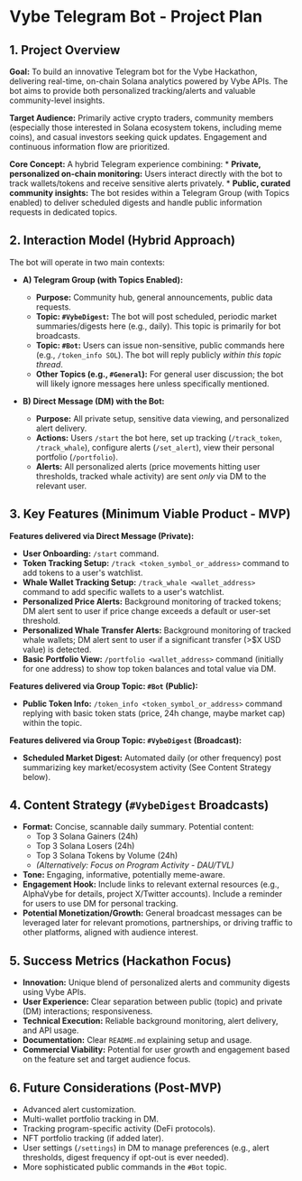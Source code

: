 # Vybe Telegram Bot - Project Plan

## 1. Project Overview

**Goal:** To build an innovative Telegram bot for the Vybe Hackathon, delivering real-time, on-chain Solana analytics powered by Vybe APIs. The bot aims to provide both personalized tracking/alerts and valuable community-level insights.

**Target Audience:** Primarily active crypto traders, community members (especially those interested in Solana ecosystem tokens, including meme coins), and casual investors seeking quick updates. Engagement and continuous information flow are prioritized.

**Core Concept:** A hybrid Telegram experience combining:
    *   **Private, personalized on-chain monitoring:** Users interact directly with the bot to track wallets/tokens and receive sensitive alerts privately.
    *   **Public, curated community insights:** The bot resides within a Telegram Group (with Topics enabled) to deliver scheduled digests and handle public information requests in dedicated topics.

## 2. Interaction Model (Hybrid Approach)

The bot will operate in two main contexts:

*   **A) Telegram Group (with Topics Enabled):**
    *   **Purpose:** Community hub, general announcements, public data requests.
    *   **Topic: `#VybeDigest`:** The bot will post scheduled, periodic market summaries/digests here (e.g., daily). This topic is primarily for bot broadcasts.
    *   **Topic: `#Bot`:** Users can issue non-sensitive, public commands here (e.g., `/token_info SOL`). The bot will reply publicly *within this topic thread*.
    *   **Other Topics (e.g., `#General`):** For general user discussion; the bot will likely ignore messages here unless specifically mentioned.

*   **B) Direct Message (DM) with the Bot:**
    *   **Purpose:** All private setup, sensitive data viewing, and personalized alert delivery.
    *   **Actions:** Users `/start` the bot here, set up tracking (`/track_token`, `/track_whale`), configure alerts (`/set_alert`), view their personal portfolio (`/portfolio`).
    *   **Alerts:** All personalized alerts (price movements hitting user thresholds, tracked whale activity) are sent *only* via DM to the relevant user.

## 3. Key Features (Minimum Viable Product - MVP)

**Features delivered via Direct Message (Private):**

*   **User Onboarding:** `/start` command.
*   **Token Tracking Setup:** `/track <token_symbol_or_address>` command to add tokens to a user's watchlist.
*   **Whale Wallet Tracking Setup:** `/track_whale <wallet_address>` command to add specific wallets to a user's watchlist.
*   **Personalized Price Alerts:** Background monitoring of tracked tokens; DM alert sent to user if price change exceeds a default or user-set threshold.
*   **Personalized Whale Transfer Alerts:** Background monitoring of tracked whale wallets; DM alert sent to user if a significant transfer (>$X USD value) is detected.
*   **Basic Portfolio View:** `/portfolio <wallet_address>` command (initially for one address) to show top token balances and total value via DM.

**Features delivered via Group Topic: `#Bot` (Public):**

*   **Public Token Info:** `/token_info <token_symbol_or_address>` command replying with basic token stats (price, 24h change, maybe market cap) within the topic.

**Features delivered via Group Topic: `#VybeDigest` (Broadcast):**

*   **Scheduled Market Digest:** Automated daily (or other frequency) post summarizing key market/ecosystem activity (See Content Strategy below).

## 4. Content Strategy (`#VybeDigest` Broadcasts)

*   **Format:** Concise, scannable daily summary. Potential content:
    *   Top 3 Solana Gainers (24h)
    *   Top 3 Solana Losers (24h)
    *   Top 3 Solana Tokens by Volume (24h)
    *   *(Alternatively: Focus on Program Activity - DAU/TVL)*
*   **Tone:** Engaging, informative, potentially meme-aware.
*   **Engagement Hook:** Include links to relevant external resources (e.g., AlphaVybe for details, project X/Twitter accounts). Include a reminder for users to use DM for personal tracking.
*   **Potential Monetization/Growth:** General broadcast messages can be leveraged later for relevant promotions, partnerships, or driving traffic to other platforms, aligned with audience interest.

## 5. Success Metrics (Hackathon Focus)

*   **Innovation:** Unique blend of personalized alerts and community digests using Vybe APIs.
*   **User Experience:** Clear separation between public (topic) and private (DM) interactions; responsiveness.
*   **Technical Execution:** Reliable background monitoring, alert delivery, and API usage.
*   **Documentation:** Clear `README.md` explaining setup and usage.
*   **Commercial Viability:** Potential for user growth and engagement based on the feature set and target audience focus.

## 6. Future Considerations (Post-MVP)

*   Advanced alert customization.
*   Multi-wallet portfolio tracking in DM.
*   Tracking program-specific activity (DeFi protocols).
*   NFT portfolio tracking (if added later).
*   User settings (`/settings`) in DM to manage preferences (e.g., alert thresholds, digest frequency if opt-out is ever needed).
*   More sophisticated public commands in the `#Bot` topic.